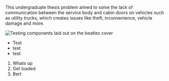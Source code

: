 This undergraduate thesis problem aimed to solve the lack of communication between the service body and cabin doors on vehicles such as utility trucks, which creates issues like theft, inconvenience, vehicle damage and more.

![Testing components laid out on the beatles cover](/content/images/laid-out-on-beatles-cover.png)

- Test
- test
- test

1. Whats up
2. Get loaded
3. Bert
